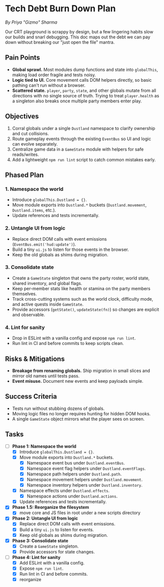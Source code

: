 # Tech Debt Burn Down Plan

*By Priya "Gizmo" Sharma*

Our CRT playground is scrappy by design, but a few lingering habits slow our builds and snarl debugging. This doc maps out the debt we can pay down without breaking our "just open the file" mantra.

## Pain Points

- **Global sprawl.** Most modules dump functions and state into `globalThis`, making load order fragile and tests noisy.
- **Logic tied to UI.** Core movement calls DOM helpers directly, so basic pathing can't run without a browser.
- **Scattered state.** `player`, `party`, `state`, and other globals mutate from all directions with no single source of truth. Trying to treat `player.health` as a singleton also breaks once multiple party members enter play.

## Objectives

1. Corral globals under a single `Dustland` namespace to clarify ownership and cut collisions.
2. Route gameplay events through the existing `EventBus` so UI and logic can evolve separately.
3. Centralize game data in a `GameState` module with helpers for safe reads/writes.
4. Add a lightweight `npm run lint` script to catch common mistakes early.

## Phased Plan

### 1. Namespace the world
- Introduce `globalThis.Dustland = {}`.
- Move module exports into `Dustland.*` buckets (`Dustland.movement`, `Dustland.items`, etc.).
- Update references and tests incrementally.

### 2. Untangle UI from logic
- Replace direct DOM calls with event emissions (`EventBus.emit('hud:update')`).
- Build a tiny `ui.js` to listen for those events in the browser.
- Keep the old globals as shims during migration.

### 3. Consolidate state
- Create a `GameState` singleton that owns the party roster, world state, shared inventory, and global flags.
- Keep per-member stats like health or stamina on the party members themselves.
- Track cross-cutting systems such as the world clock, difficulty mode, and active quests inside `GameState`.
- Provide accessors (`getState()`, `updateState(fn)`) so changes are explicit and observable.

### 4. Lint for sanity
- Drop in ESLint with a vanilla config and expose `npm run lint`.
- Run lint in CI and before commits to keep scripts clean.

## Risks & Mitigations
- **Breakage from renaming globals.** Ship migration in small slices and mirror old names until tests pass.
- **Event misuse.** Document new events and keep payloads simple.

## Success Criteria
- Tests run without stubbing dozens of globals.
- Moving logic files no longer requires hunting for hidden DOM hooks.
- A single `GameState` object mirrors what the player sees on screen.

## Tasks

- [ ] **Phase 1: Namespace the world**
  - [x] Introduce `globalThis.Dustland = {}`.
  - [x] Move module exports into `Dustland.*` buckets.
    - [x] Namespace event bus under `Dustland.eventBus`.
    - [x] Namespace event flag helpers under `Dustland.eventFlags`.
    - [x] Namespace path helpers under `Dustland.path`.
    - [x] Namespace movement helpers under `Dustland.movement`.
    - [x] Namespace inventory helpers under `Dustland.inventory`.
  - [x] Namespace effects under `Dustland.effects`.
    - [x] Namespace actions under `Dustland.actions`.
  - [x] Update references and tests incrementally.
- [x] **Phase 1.5: Reorganize the filesystem**
  - [x] move core and JS files in root under a new scripts directory
- [x] **Phase 2: Untangle UI from logic**
  - [x] Replace direct DOM calls with event emissions.
  - [x] Build a tiny `ui.js` to listen for events.
  - [x] Keep old globals as shims during migration.
- [x] **Phase 3: Consolidate state**
  - [x] Create a `GameState` singleton.
  - [x] Provide accessors for state changes.
- [ ] **Phase 4: Lint for sanity**
  - [x] Add ESLint with a vanilla config.
  - [x] Expose `npm run lint`.
  - [x] Run lint in CI and before commits.
  - [x] reorganize
